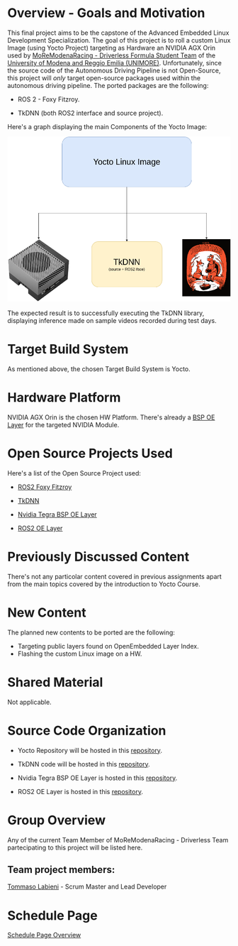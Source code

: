 # Overview - Goals and Motivation
This final project aims to be the capstone of the Advanced Embedded Linux Development Specialization. The goal of this project is to roll a custom Linux Image (using Yocto Project) targeting as Hardware an NVIDIA AGX Orin used by [MoReModenaRacing - Driverless Formula Student Team](https://www.moremodenaracing.it/mmr-driverless/) of the [University of Modena and Reggio Emilia (UNIMORE)](https://www.ingmo.unimore.it/it). Unfortunately, since the source code of the Autonomous Driving Pipeline is not Open-Source, this project will _only_ target open-source packages used within the autonomous driving pipeline. The ported packages are the following:

- ROS 2 - Foxy Fitzroy.

- TkDNN (both ROS2 interface and source project).
 
Here's a graph displaying the main Components of the Yocto Image:

<p align="center">
    <img src="media/yocto_image_drawio.png" alt="Yocto Image Components"/>
</p>

The expected result is to successfully executing the TkDNN library, displaying inference made on sample videos recorded during test days.

# Target Build System
As mentioned above, the chosen Target Build System is Yocto.

# Hardware Platform
NVIDIA AGX Orin is the chosen HW Platform. There's already a [BSP OE Layer](https://github.com/OE4T/meta-tegra) for the targeted NVIDIA Module. 

# Open Source Projects Used
Here's a list of the Open Source Project used:
- [ROS2 Foxy Fitzroy](https://docs.ros.org/en/foxy/Releases/Release-Foxy-Fitzroy.html)

- [TkDNN](https://github.com/ceccocats/tkDNN)

- [Nvidia Tegra BSP OE Layer](https://github.com/OE4T/meta-tegra)

- [ROS2 OE Layer](https://github.com/ros/meta-ros)

# Previously Discussed Content
There's not any particolar content covered in previous assignments apart from the main topics covered by the introduction to Yocto Course.

# New Content
The planned new contents to be ported are the following:
- Targeting public layers found on OpenEmbedded Layer Index.
- Flashing the custom Linux image on a HW.

# Shared Material
Not applicable.

# Source Code Organization
- Yocto Repository will be hosted in this [repository](https://github.com/TommasoLabieni/MMR-Yocto-Image/tree/main).

- TkDNN code will be hosted in this [repository](https://github.com/TommasoLabieni/TkDNN-ROS2/tree/main).

- Nvidia Tegra BSP OE Layer is hosted in this [repository](https://github.com/OE4T/meta-tegra).

- ROS2 OE Layer is hosted in this [repository](https://github.com/ros/meta-ros).

# Group Overview
Any of the current Team Member of MoReModenaRacing - Driverless Team partecipating to this project will be listed here.

## Team project members:
[Tommaso Labieni](https://github.com/TommasoLabieni) - Scrum Master and Lead Developer

# Schedule Page
[Schedule Page Overview](https://github.com/users/TommasoLabieni/projects/2)
